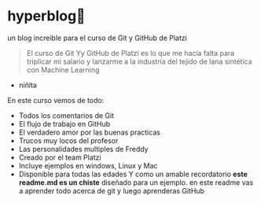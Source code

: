 # hyperblog💚
un blog increible para el curso de Git y GitHub de Platzi
>El curso de Git Yy GitHub de Platzi es lo que me hacía falta para triplicar mi salario y lanzarme a la industría del tejido de lana sintética con Machine Learning
- niñita

En este curso vemos de todo:

* Todos los comentarios de Git
* El flujo de trabajo en GitHub
* El verdadero amor por las buenas practicas
* Trucos muy locos del profesor 
* Las personalidades multiples de Freddy
* Creado por el team Platzi 
* Incluye ejemplos en windows, Linux y Mac
* Disponible para todas las edades
Y como un amable recordatorio **este readme.md es un chiste** diseñado para un ejemplo.
en este readme vas a aprender todo acerca de git 
y luego aprenderas GitHub